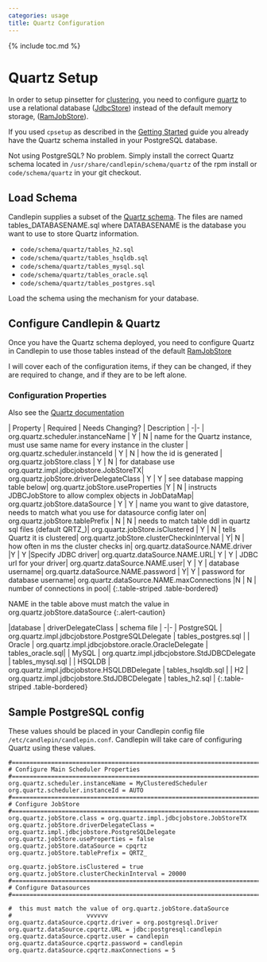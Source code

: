 ```yaml
---
categories: usage
title: Quartz Configuration
---
```

{% include toc.md %}

# Quartz Setup
In order to setup pinsetter for
[clustering](http://www.quartz-scheduler.org/docs/configuration/ConfigJDBCJobStoreClustering),
you need to configure [quartz](http://www.quartz-scheduler.org/) to use a
relational database
([JdbcStore](http://www.quartz-scheduler.org/documentation/quartz-2.x/configuration/ConfigJobStoreTX))
instead of the default memory storage,
([RamJobStore](http://www.quartz-scheduler.org/docs/configuration/ConfigRAMJobStore)).

If you used `cpsetup` as described in the [Getting
Started](getting_started.html) guide you already have the Quartz schema
installed in your PostgreSQL database.

Not using PostgreSQL?  No problem.  Simply install the correct Quartz schema
located in `/usr/share/candlepin/schema/quartz` of the rpm install or
`code/schema/quartz` in your git checkout.

## Load Schema
Candlepin supplies a subset of the [Quartz
schema](http://svn.terracotta.org/fisheye/browse/Quartz/tags/quartz-1.7.3/docs/dbTables).
The files are named tables_DATABASENAME.sql where DATABASENAME is the database
you want to use to store Quartz information.

* `code/schema/quartz/tables_h2.sql`
* `code/schema/quartz/tables_hsqldb.sql`
* `code/schema/quartz/tables_mysql.sql`
* `code/schema/quartz/tables_oracle.sql`
* `code/schema/quartz/tables_postgres.sql`

Load the schema using the mechanism for your database.

## Configure Candlepin & Quartz
Once you have the Quartz schema deployed, you need to configure Quartz in
Candlepin to use those tables instead of the default
[RamJobStore](http://www.quartz-scheduler.org/docs/configuration/ConfigRAMJobStore.html)

I will cover each of the configuration items, if they can be changed, if they
are required to change, and if they are to be left alone.

### Configuration Properties
Also see the [Quartz documentation](http://quartz-scheduler.org/documentation/quartz-2.x/configuration/)

| Property | Required | Needs Changing? | Description |
-|-
| org.quartz.scheduler.instanceName | Y | N  | name for the Quartz instance, must use same name for every instance in the cluster |
org.quartz.scheduler.instanceId | Y | N | how the id is generated |
org.quartz.jobStore.class | Y | N | for database use org.quartz.impl.jdbcjobstore.JobStoreTX| 
org.quartz.jobStore.driverDelegateClass | Y | Y | see database mapping table below| 
org.quartz.jobStore.useProperties |Y | N | instructs JDBCJobStore to allow complex objects in JobDataMap| 
org.quartz.jobStore.dataSource | Y | Y | name you want to give datastore, needs to match what you use for datasource config later on| 
org.quartz.jobStore.tablePrefix | N | N | needs to match table ddl in quartz sql files (default QRTZ\_)|
org.quartz.jobStore.isClustered | Y | N | tells Quartz it is clustered| 
org.quartz.jobStore.clusterCheckinInterval | Y| N | how often in ms the cluster checks in|
org.quartz.dataSource.NAME.driver |Y | Y |Specify JDBC driver|
org.quartz.dataSource.NAME.URL| Y | Y | JDBC url for your driver| 
org.quartz.dataSource.NAME.user| Y | Y | database username| 
org.quartz.dataSource.NAME.password | Y| Y | password for database username| 
org.quartz.dataSource.NAME.maxConnections |N | N | number of connections in pool| 
{:.table-striped .table-bordered}

NAME in the table above must match the value in org.quartz.jobStore.dataSource
{:.alert-caution}

|database | driverDelegateClass | schema file |
-|-
| PostgreSQL | org.quartz.impl.jdbcjobstore.PostgreSQLDelegate | tables_postgres.sql | 
| Oracle | org.quartz.impl.jdbcjobstore.oracle.OracleDelegate | tables_oracle.sql| 
| MySQL | org.quartz.impl.jdbcjobstore.StdJDBCDelegate | tables_mysql.sql | 
| HSQLDB | org.quartz.impl.jdbcjobstore.HSQLDBDelegate | tables_hsqldb.sql | 
| H2 | org.quartz.impl.jdbcjobstore.StdJDBCDelegate | tables_h2.sql | 
{:.table-striped .table-bordered}

## Sample PostgreSQL config
These values should be placed in your Candlepin config file `/etc/candlepin/candlepin.conf`.
Candlepin will take care of configuring Quartz using these values.

```properties
#============================================================================
# Configure Main Scheduler Properties
#============================================================================
org.quartz.scheduler.instanceName = MyClusteredScheduler
org.quartz.scheduler.instanceId = AUTO
#============================================================================
# Configure JobStore
#============================================================================
org.quartz.jobStore.class = org.quartz.impl.jdbcjobstore.JobStoreTX
org.quartz.jobStore.driverDelegateClass = org.quartz.impl.jdbcjobstore.PostgreSQLDelegate
org.quartz.jobStore.useProperties = false
org.quartz.jobStore.dataSource = cpqrtz
org.quartz.jobStore.tablePrefix = QRTZ_

org.quartz.jobStore.isClustered = true
org.quartz.jobStore.clusterCheckinInterval = 20000
#============================================================================
# Configure Datasources
#============================================================================

#  this must match the value of org.quartz.jobStore.dataSource
#                     vvvvvv
org.quartz.dataSource.cpqrtz.driver = org.postgresql.Driver
org.quartz.dataSource.cpqrtz.URL = jdbc:postgresql:candlepin
org.quartz.dataSource.cpqrtz.user = candlepin
org.quartz.dataSource.cpqrtz.password = candlepin
org.quartz.dataSource.cpqrtz.maxConnections = 5
```
